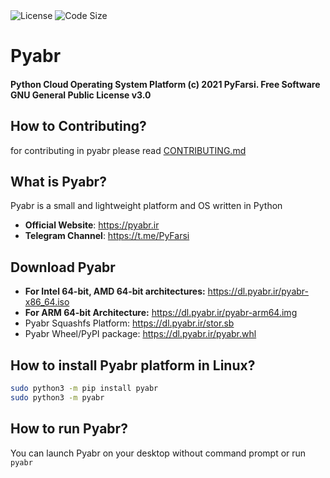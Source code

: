 <img src="https://img.shields.io/github/license/PyFarsi/pyabr?style=flat-square" alt="License"/>
<img src="https://img.shields.io/github/languages/code-size/PyFarsi/pyabr?style=flat-square" alt="Code Size"/>

# Pyabr
#### Python Cloud Operating System  Platform (c) 2021 PyFarsi. Free Software GNU General Public License v3.0

## How to Contributing?
for contributing in pyabr please read [CONTRIBUTING.md](/CONTRIBUTING.md)

## What is Pyabr?

Pyabr is a small and lightweight platform and OS written in Python

- **Official Website**: https://pyabr.ir
- **Telegram Channel**: https://t.me/PyFarsi

## Download Pyabr

- **For Intel 64-bit, AMD 64-bit architectures:** https://dl.pyabr.ir/pyabr-x86_64.iso
- **For ARM 64-bit Architecture:** https://dl.pyabr.ir/pyabr-arm64.img
- Pyabr Squashfs Platform: https://dl.pyabr.ir/stor.sb
- Pyabr Wheel/PyPI package: https://dl.pyabr.ir/pyabr.whl

## How to install Pyabr platform in Linux?

```bash
sudo python3 -m pip install pyabr
sudo python3 -m pyabr
```

## How to run Pyabr?

You can launch Pyabr on your desktop without command prompt or run `pyabr`